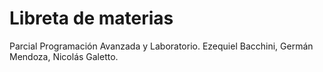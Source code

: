 # Libreta de materias

Parcial Programación Avanzada y Laboratorio. Ezequiel Bacchini, Germán Mendoza, Nicolás Galetto.
